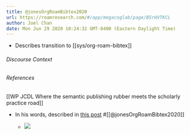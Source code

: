 ```yaml
---
title: @jonesOrgRoamBibtex2020
url: https://roamresearch.com/#/app/megacoglab/page/B5rHVTKCL
author: Joel Chan
date: Mon Jun 29 2020 10:24:32 GMT-0400 (Eastern Daylight Time)
---
```


- Describes transition to [[sys/org-roam-bibtex]]

###### Discourse Context



###### References

[[WP JCDL Where the semantic publishing rubber meets the scholarly practice road]]

- In his words, described in [this post](https://www.ianjones.us/org-roam-bibtex#orgb716c96) #[[@jonesOrgRoamBibtex2020]]

    - ![](https://firebasestorage.googleapis.com/v0/b/firescript-577a2.appspot.com/o/imgs%2Fapp%2Fmegacoglab%2FjsujVrXcM2.png?alt=media&token=006eb7d9-e5a6-46f6-921d-ebdc3ee64980)
